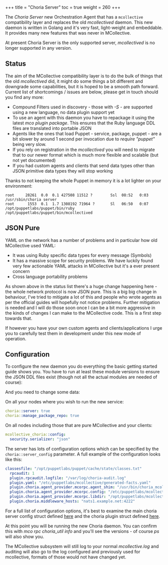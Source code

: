 +++
title = "Choria Server"
toc = true
weight = 260
+++

The *Choria Server* new Orchestration Agent that has a `mcollective` compatibility layer and replaces the old *mcollectived* daemon.  This new daemon is written in Golang and it's very fast, light-weight and embeddable. It provides many new features that was never in MCollective.

At present Choria Server is the only supported server, *mcollectived* is no longer supported in any version.

## Status

The aim of the MCollective compatibility layer is to do the bulk of things that the old *mcollectived* did, it might do some things a bit different and downgrade some capabilities, but it is hoped to be a smooth path forward.  Current list of shortcomings / issues are below, please get in touch should you find any more:

  * Compound Filters used in discovery - those with _-S_ - are supported using a new language, no data plugin support yet
  * To use an agent with this daemon you have to repackage it using the latest _mco plugin package_. This ensures that the Ruby language DDL files are translated into portable JSON
  * Agents like the ones that load Puppet - service, package, puppet - are a bit slower by around 1 second per invocation due to _require "puppet"_ being very slow.
  * If you rely on registration in the *mcollectived* you will need to migrate that to our newer format which is much more flexible and scalable (but not yet documented)
  * If you had custom agents and clients that send data types other than JSON primitive data types they will stop working

Thanks to not keeping the whole Puppet in memory it is a lot lighter on your environment:

```
root     28261  0.0  0.1 427508 11512 ?        Ssl  08:52   0:03 /usr/sbin/choria server
root      1553  0.1  1.7 1308192 71964 ?       Sl   06:50   0:07 /opt/puppetlabs/puppet/bin/ruby /opt/puppetlabs/puppet/bin/mcollectived
```

## JSON Pure

YAML on the network has a number of problems and in particular how old MCollective used YAML:

  * It was using Ruby specific data types for every message (Symbols)
  * It has a massive scope for security problems.  We have luckily found very few actionable YAML attacks in MCollective but it's a ever present concern
  * Cross language portability problems

As shown above in the status list there's a huge change happening here - the whole network protocol is now JSON pure.  This is a big big change in behaviour, I've tried to mitigate a lot of this and people who wrote agents as per the official guides will hopefully not notice problems. Further mitigation is needed and I will do those soon once I can be a bit more aggressive in the kinds of changes I can make to the MCollective code. This is a first step towards that.

If however you have your own custom agents and clients/applications I urge you to carefully test them in development under this new mode of operation.

## Configuration

To configure the new daemon you do everything the basic getting started guide shows you. You have to run at least these module versions to ensure the JSON DDL files exist (though not all the actual modules are needed of course):

And you need to change some data:

On all your nodes where you wish to run the new service:

```yaml
choria::server: true
choria::manage_package_repo: true
```

On all nodes including those that are pure MCollective and your clients:

```yaml
mcollective_choria::config:
  security.serializer: "json"
```

The server has lots of configuration options which can be specified by the `choria::server_config` parameter. A full example of the configuration looks like this:

```yaml
classesfile: "/opt/puppetlabs/puppet/cache/state/classes.txt"
  rpcaudit: 1
  plugin.rpcaudit.logfile: "/var/log/choria-audit.log"
  plugin.yaml: "/etc/puppetlabs/mcollective/generated-facts.yaml"
  plugin.choria.agent_provider.mcorpc.agent_shim: "/usr/bin/choria_mcollective_agent_compat.rb"
  plugin.choria.agent_provider.mcorpc.config: "/etc/puppetlabs/mcollective/choria-shim.cfg"
  plugin.choria.agent_provider.mcorpc.libdir: "/opt/puppetlabs/mcollective/plugins"
  plugin.choria.middleware_hosts: "nats1.example.net:4222"
```

For a full list of configuration options, it's best to examine the main choria server config struct defined [here](https://github.com/choria-io/go-config/blob/master/config.go) and the choria plugin struct defined [here](https://github.com/choria-io/go-config/blob/master/choria.go).

At this point you will be running the new Choria daemon. You can confirm this with *mco rpc choria_util info* and you'll see the versions - of course *ps* will also show you.

The MCollective subsystem will still log to your normal *mcollective.log* and auditing will also go to the log configured and previously used for mcollective, formats of those would not have changed yet.
